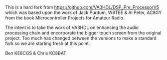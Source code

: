 This is a hard fork from https://github.com/VA3HDL/DSP_Pre_ProcessorV5 which was based upon the work of Jack Purdum, W8TEE & Al Peter, AC8GY from the book Microcontroller Projects for Amateur Radio.

The intent is to take the work of VA3HDL on enhancing the audio processing chain and encorporate the bigger touch screen from the original project.  Too much has changed between the versions to make a standard fork so we are starting fresh at this point.  

Ben KE8CGS & Chris KC8BAT
